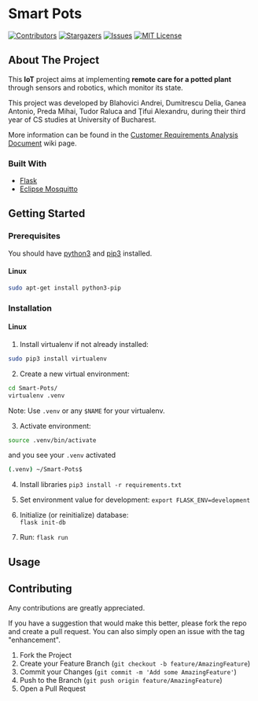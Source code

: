 <!-- README template used: https://github.com/othneildrew/Best-README-Template -->

# Smart Pots
<!-- PROJECT SHIELDS -->
[![Contributors][contributors-shield]][contributors-url]
[![Stargazers][stars-shield]][stars-url]
[![Issues][issues-shield]][issues-url]
[![MIT License][license-shield]][license-url]


<!-- ABOUT THE PROJECT -->
## About The Project
This **IoT** project aims at implementing **remote care for a potted plant** through sensors and robotics, which monitor its state.

This project was developed by Blahovici Andrei, Dumitrescu Delia, Ganea Antonio, Preda Mihai, Tudor Raluca and Ţifui Alexandru, during their third year of CS studies at University of Bucharest.

More information can be found in the [Customer Requirements Analysis Document](https://github.com/Shest-Programmistov/Smart-Pots/wiki/Customer-Requirements-Analysis-Document) wiki page.

### Built With

* [Flask](https://flask.palletsprojects.com/en/2.0.x/)
* [Eclipse Mosquitto](https://mosquitto.org/)


<!-- GETTING STARTED -->
## Getting Started

### Prerequisites
You should have [python3](https://www.python.org/downloads/) and [pip3](https://pypi.org/project/pip/) installed.

#### Linux
```sh
sudo apt-get install python3-pip
```

### Installation

#### Linux
<!-- https://tech.serhatteker.com/post/2018-12/virtualenv/ -->
1. Install virtualenv if not already installed:
```sh
sudo pip3 install virtualenv
```

2. Create a new virtual environment:
```sh
cd Smart-Pots/
virtualenv .venv
```

Note: Use `.venv` or any `$NAME` for your virtualenv.

3. Activate environment:
```sh
source .venv/bin/activate
```
and you see your `.venv` activated
```sh
(.venv) ~/Smart-Pots$
```

4. Install libraries
`pip3 install -r requirements.txt`

5. Set environment value for development:
`export FLASK_ENV=development`

6. Initialize (or reinitialize) database:  
`flask init-db`

7. Run:
`flask run`

<!-- USAGE EXAMPLES -->
## Usage


<!-- CONTRIBUTING -->
## Contributing

Any contributions are greatly appreciated.

If you have a suggestion that would make this better, please fork the repo and create a pull request. You can also simply open an issue with the tag "enhancement".

1. Fork the Project
2. Create your Feature Branch (`git checkout -b feature/AmazingFeature`)
3. Commit your Changes (`git commit -m 'Add some AmazingFeature'`)
4. Push to the Branch (`git push origin feature/AmazingFeature`)
5. Open a Pull Request


<!-- MARKDOWN LINKS & IMAGES -->
[contributors-shield]: https://img.shields.io/github/contributors/Shest-Programmistov/Smart-Pots.svg?style=for-the-badge
[contributors-url]: https://github.com/Shest-Programmistov/Smart-Pots/graphs/contributors

[stars-shield]: https://img.shields.io/github/stars/Shest-Programmistov/Smart-Pots.svg?style=for-the-badge
[stars-url]: https://github.com/Shest-Programmistov/Smart-Pots/stargazers

[issues-shield]: https://img.shields.io/github/issues/Shest-Programmistov/Smart-Pots.svg?style=for-the-badge
[issues-url]: https://github.com/Shest-Programmistov/Smart-Pots/issues

[license-shield]: https://img.shields.io/github/license/Shest-Programmistov/Smart-Pots.svg?style=for-the-badge
[license-url]: https://github.com/Shest-Programmistov/Smart-Pots/blob/main/LICENSE

